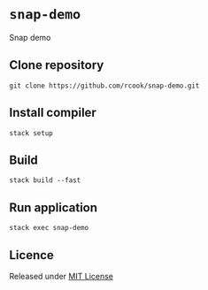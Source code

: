 # `snap-demo`

Snap demo

## Clone repository

```
git clone https://github.com/rcook/snap-demo.git
```

## Install compiler

```
stack setup
```

## Build

```
stack build --fast
```

## Run application

```
stack exec snap-demo
```

## Licence

Released under [MIT License][licence]

[licence]: LICENSE
